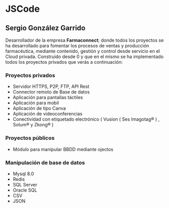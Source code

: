 # JSCode
## Sergio González Garrido
Desarrollador de la empresa **Farmaconnect**; donde todos los proyectos se ha desarrollado para fomentar los procesos de ventas y producción farmacéutica, mediante contenido, gestión y control desde servicio en el Cloud privada. Construido desde 0 y que en el mismo se ha implementado todos los proyectos privados que verás a continuación:

### Proyectos privados 
- Servidor HTTPS, P2P, FTP, API Rest
- Connector remoto de Base de datos
- Aplicación para pantallas táctiles
- Aplicación para mobil 
- Aplicación de tipo Canva
- Aplicación de videoconferencias
- Conectividad con etiquetado electrónico ( Vusion ( Ses Imagotag® ) , Solum® y Zkong® )


### Proyectos públicos
- Módulo para manipular BBDD mediante ojectos

### Manipulación de base de datos
- Mysql 8.0
- Redis
- SQL Server
- Oracle SQL
- CSV
- JSON
